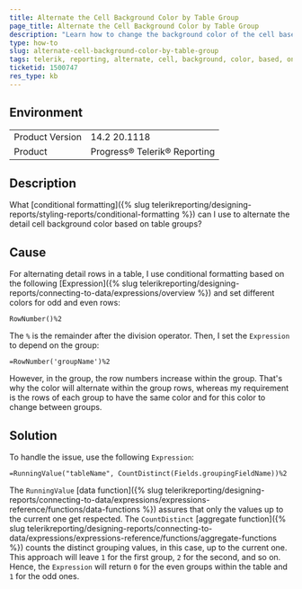 ```yaml
---
title: Alternate the Cell Background Color by Table Group
page_title: Alternate the Cell Background Color by Table Group
description: "Learn how to change the background color of the cell based on the table group."
type: how-to
slug: alternate-cell-background-color-by-table-group
tags: telerik, reporting, alternate, cell, background, color, based, on, table, group
ticketid: 1500747
res_type: kb
---
```


## Environment

<table>
	<tbody>
		<tr>
			<td>Product Version</td>
			<td>14.2 20.1118</td>
		</tr>
		<tr>
			<td>Product</td>
			<td>Progress® Telerik® Reporting</td>
		</tr>
	</tbody>
</table>

## Description

What [conditional formatting]({% slug telerikreporting/designing-reports/styling-reports/conditional-formatting %}) can I use to alternate the detail cell background color based on table groups?  

## Cause

For alternating detail rows in a table, I use conditional formatting based on the following [Expression]({% slug telerikreporting/designing-reports/connecting-to-data/expressions/overview %}) and set different colors for odd and even rows:

```
RowNumber()%2
```  

The `%` is the remainder after the division operator. Then, I set the `Expression` to depend on the group:

```
=RowNumber('groupName')%2
```

However, in the group, the row numbers increase within the group. That's why the color will alternate within the group rows, whereas my requirement is the rows of each group to have the same color and for this color to change between groups.

## Solution

To handle the issue, use the following `Expression`:

```
=RunningValue("tableName", CountDistinct(Fields.groupingFieldName))%2
```

The `RunningValue` [data function]({% slug telerikreporting/designing-reports/connecting-to-data/expressions/expressions-reference/functions/data-functions %}) assures that only the values up to the current one get respected. The `CountDistinct` [aggregate function]({% slug telerikreporting/designing-reports/connecting-to-data/expressions/expressions-reference/functions/aggregate-functions %}) counts the distinct grouping values, in this case, up to the current one. This approach will leave `1` for the first group, `2` for the second, and so on. Hence, the `Expression` will return `0` for the even groups within the table and `1` for the odd ones.
